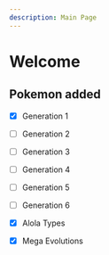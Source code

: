 ```yaml
---
description: Main Page
---
```


# Welcome

## Pokemon added

* [x] Generation 1
* [ ] Generation 2
* [ ] Generation 3
* [ ] Generation 4
* [ ] Generation 5
* [ ] Generation 6
* [x] Alola Types
* [x] Mega Evolutions



